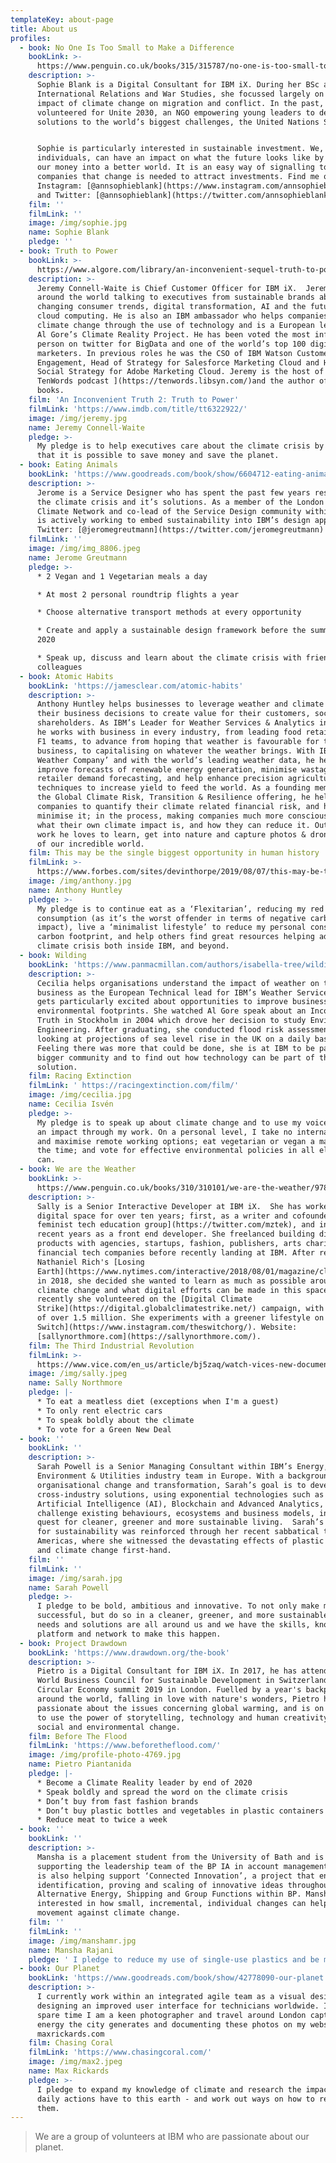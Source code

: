```yaml
---
templateKey: about-page
title: About us
profiles:
  - book: No One Is Too Small to Make a Difference
    bookLink: >-
      https://www.penguin.co.uk/books/315/315787/no-one-is-too-small-to-make-a-difference/9780141992716.html
    description: >-
      Sophie Blank is a Digital Consultant for IBM iX. During her BSc and MSc in
      International Relations and War Studies, she focussed largely on the
      impact of climate change on migration and conflict. In the past, she
      volunteered for Unite 2030, an NGO empowering young leaders to develop
      solutions to the world’s biggest challenges, the United Nations SDGs.


      Sophie is particularly interested in sustainable investment. We, as
      individuals, can have an impact on what the future looks like by investing
      our money into a better world. It is an easy way of signalling to
      companies that change is needed to attract investments. Find me on
      Instagram: [@annsophieblank](https://www.instagram.com/annsophieblank/)
      and Twitter: [@annsophieblank](https://twitter.com/annsophieblank)
    film: ''
    filmLink: ''
    image: /img/sophie.jpg
    name: Sophie Blank
    pledge: ''
  - book: Truth to Power
    bookLink: >-
      https://www.algore.com/library/an-inconvenient-sequel-truth-to-power-a39b1050-d846-4b9e-a4e7-3b5fd6bb6b03
    description: >-
      Jeremy Connell-Waite is Chief Customer Officer for IBM iX.  Jeremy travels
      around the world talking to executives from sustainable brands about
      changing consumer trends, digital transformation, AI and the future of
      cloud computing. He is also an IBM ambassador who helps companies combat
      climate change through the use of technology and is a European leader for
      Al Gore’s Climate Reality Project. He has been voted the most influential
      person on twitter for BigData and one of the world’s top 100 digital
      marketers. In previous roles he was the CSO of IBM Watson Customer
      Engagement, Head of Strategy for Salesforce Marketing Cloud and Head of
      Social Strategy for Adobe Marketing Cloud. Jeremy is the host of [The
      TenWords podcast ](https://tenwords.libsyn.com/)and the author of four
      books.
    film: 'An Inconvenient Truth 2: Truth to Power'
    filmLink: 'https://www.imdb.com/title/tt6322922/'
    image: /img/jeremy.jpg
    name: Jeremy Connell-Waite
    pledge: >-
      My pledge is to help executives care about the climate crisis by showing
      that it is possible to save money and save the planet.
  - book: Eating Animals
    bookLink: 'https://www.goodreads.com/book/show/6604712-eating-animals'
    description: >-
      Jerome is a Service Designer who has spent the past few years researching
      the climate crisis and it’s solutions. As a member of the London Design +
      Climate Network and co-lead of the Service Design community within IBM, he
      is actively working to embed sustainability into IBM’s design approach.
      Twitter: [@jeromegreutmann](https://twitter.com/jeromegreutmann)
    filmLink: ''
    image: /img/img_8806.jpeg
    name: Jerome Greutmann
    pledge: >-
      * 2 Vegan and 1 Vegetarian meals a day

      * At most 2 personal roundtrip flights a year

      * Choose alternative transport methods at every opportunity

      * Create and apply a sustainable design framework before the summer of
      2020

      * Speak up, discuss and learn about the climate crisis with friends and
      colleagues
  - book: Atomic Habits
    bookLink: 'https://jamesclear.com/atomic-habits'
    description: >-
      Anthony Huntley helps businesses to leverage weather and climate data in
      their business decisions to create value for their customers, society and
      shareholders. As IBM’s Leader for Weather Services & Analytics in the UK,
      he works with business in every industry, from leading food retailers, to
      F1 teams, to advance from hoping that weather is favourable for their
      business, to capitalising on whatever the weather brings. With IBM’s ‘The
      Weather Company’ and with the world’s leading weather data, he helps
      improve forecasts of renewable energy generation, minimise wastage with
      retailer demand forecasting, and help enhance precision agriculture
      techniques to increase yield to feed the world. As a founding member of
      the Global Climate Risk, Transition & Resilience offering, he helps
      companies to quantify their climate related financial risk, and how to
      minimise it; in the process, making companies much more conscious about
      what their own climate impact is, and how they can reduce it. Outside of
      work he loves to learn, get into nature and capture photos & drone videos
      of our incredible world.
    film: This may be the single biggest opportunity in human history
    filmLink: >-
      https://www.forbes.com/sites/devinthorpe/2019/08/07/this-may-be-the-single-biggest-business-opportunity-in-human-history/amp/?fbclid=IwAR2ACkMhsga9b_h_xc3mE9p9Zb1A4sjDninrwKjsJguphE6dsDJvr5Bym0M
    image: /img/anthony.jpg
    name: Anthony Huntley
    pledge: >-
      My pledge is to continue eat as a ‘Flexitarian’, reducing my red meat
      consumption (as it’s the worst offender in terms of negative carbon
      impact), live a ‘minimalist lifestyle’ to reduce my personal consumption
      carbon footprint, and help others find great resources helping address the
      climate crisis both inside IBM, and beyond.
  - book: Wilding
    bookLink: 'https://www.panmacmillan.com/authors/isabella-tree/wilding/9781509805099'
    description: >-
      Cecilia helps organisations understand the impact of weather on their
      business as the European Technical lead for IBM’s Weather Services. She
      gets particularly excited about opportunities to improve businesses’
      environmental footprints. She watched Al Gore speak about an Inconvenient
      Truth in Stockholm in 2004 which drove her decision to study Environmental
      Engineering. After graduating, she conducted flood risk assessments,
      looking at projections of sea level rise in the UK on a daily basis.
      Feeling there was more that could be done, she is at IBM to be part of a
      bigger community and to find out how technology can be part of the
      solution.
    film: Racing Extinction
    filmLink: ' https://racingextinction.com/film/'
    image: /img/cecilia.jpg
    name: Cecilia Isvén
    pledge: >-
      My pledge is to speak up about climate change and to use my voice to make
      an impact through my work. On a personal level, I take no internal flights
      and maximise remote working options; eat vegetarian or vegan a majority of
      the time; and vote for effective environmental policies in all elections I
      can.
  - book: We are the Weather
    bookLink: >-
      https://www.penguin.co.uk/books/310/310101/we-are-the-weather/9780241363331.html
    description: >-
      Sally is a Senior Interactive Developer at IBM iX.  She has worked in the
      digital space for over ten years; first, as a writer and cofounder of [a
      feminist tech education group](https://twitter.com/mztek), and in more
      recent years as a front end developer. She freelanced building digital
      products with agencies, startups, fashion, publishers, arts charities and
      financial tech companies before recently landing at IBM. After reading
      Nathaniel Rich's [Losing
      Earth](https://www.nytimes.com/interactive/2018/08/01/magazine/climate-change-losing-earth.html)
      in 2018, she decided she wanted to learn as much as possible around
      climate change and what digital efforts can be made in this space.  Most
      recently she volunteered on the [Digital Climate
      Strike](https://digital.globalclimatestrike.net/) campaign, with a reach
      of over 1.5 million. She experiments with a greener lifestyle on [The
      Switch](https://www.instagram.com/theswitchorg/). Website:
      [sallynorthmore.com](https://sallynorthmore.com/).
    film: The Third Industrial Revolution
    filmLink: >-
      https://www.vice.com/en_us/article/bj5zaq/watch-vices-new-documentary-the-third-industrial-revolution-a-radical-new-sharing-economy
    image: /img/sally.jpeg
    name: Sally Northmore
    pledge: |-
      * To eat a meatless diet (exceptions when I'm a guest)
      * To only rent electric cars
      * To speak boldly about the climate
      * To vote for a Green New Deal
  - book: ''
    bookLink: ''
    description: >-
      Sarah Powell is a Senior Managing Consultant within IBM’s Energy,
      Environment & Utilities industry team in Europe. With a background in
      organisational change and transformation, Sarah’s goal is to develop
      cross-industry solutions, using exponential technologies such as
      Artificial Intelligence (AI), Blockchain and Advanced Analytics, to
      challenge existing behaviours, ecosystems and business models, in the
      quest for cleaner, greener and more sustainable living.  Sarah’s passion
      for sustainability was reinforced through her recent sabbatical to the
      Americas, where she witnessed the devastating effects of plastic pollution
      and climate change first-hand.
    film: ''
    filmLink: ''
    image: /img/sarah.jpg
    name: Sarah Powell
    pledge: >-
      I pledge to be bold, ambitious and innovative. To not only make my clients
      successful, but do so in a cleaner, greener, and more sustainable way. The
      needs and solutions are all around us and we have the skills, knowledge,
      platform and network to make this happen.
  - book: Project Drawdown
    bookLink: 'https://www.drawdown.org/the-book'
    description: >-
      Pietro is a Digital Consultant for IBM iX. In 2017, he has attended the
      World Business Council for Sustainable Development in Switzerland and the
      Circular Economy summit 2019 in London. Fuelled by a year's backpacking
      around the world, falling in love with nature's wonders, Pietro has grown
      passionate about the issues concerning global warming, and is on the quest
      to use the power of storytelling, technology and human creativity to drive
      social and environmental change.
    film: Before The Flood
    filmLink: 'https://www.beforetheflood.com/'
    image: /img/profile-photo-4769.jpg
    name: Pietro Piantanida
    pledge: |-
      * Become a Climate Reality leader by end of 2020
      * Speak boldly and spread the word on the climate crisis
      * Don’t buy from fast fashion brands
      * Don’t buy plastic bottles and vegetables in plastic containers
      * Reduce meat to twice a week
  - book: ''
    bookLink: ''
    description: >-
      Mansha is a placement student from the University of Bath and is currently
      supporting the leadership team of the BP IA in account management. Mansha
      is also helping support ‘Connected Innovation’, a project that enables the
      identification, proving and scaling of innovative ideas throughout
      Alternative Energy, Shipping and Group Functions within BP. Mansha is
      interested in how small, incremental, individual changes can help in the
      movement against climate change.
    film: ''
    filmLink: ''
    image: /img/manshamr.jpg
    name: Mansha Rajani
    pledge: ' I pledge to reduce my use of single-use plastics and be more energy efficient.'
  - book: Our Planet
    bookLink: 'https://www.goodreads.com/book/show/42778090-our-planet'
    description: >-
      I currently work within an integrated agile team as a visual designer,
      designing an improved user interface for technicians worldwide. In my
      spare time I am a keen photographer and travel around London capturing the
      energy the city generates and documenting these photos on my website
      maxrickards.com
    film: Chasing Coral
    filmLink: 'https://www.chasingcoral.com/'
    image: /img/max2.jpeg
    name: Max Rickards
    pledge: >-
      I pledge to expand my knowledge of climate and research the impacts my
      daily actions have to this earth - and work out ways on how to reduce
      them.
---
```

>  We are a group of volunteers at IBM who are passionate about  our planet.
